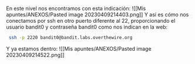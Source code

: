 En este nivel nos encontramos con esta indicación:
![[Mis apuntes/ANEXOS/Pasted image 20230409214403.png]]
Y así es cómo nos conectamos por ssh en otro puerto diferente al 22, proporcionando el usuario bandit0 y contraseña bandit0 como nos indican en la web:
```bash
 ssh -p 2220 bandit0@bandit.labs.overthewire.org
```
Y ya estamos dentro:
![[Mis apuntes/ANEXOS/Pasted image 20230409214522.png]]
